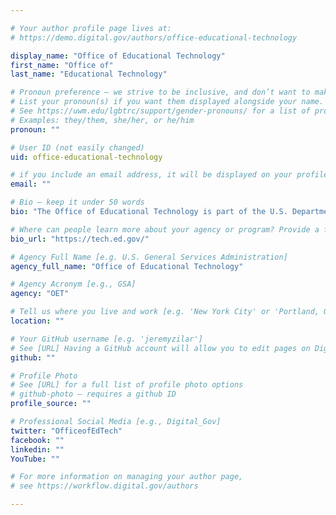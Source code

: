 ```yaml
---

# Your author profile page lives at:
# https://demo.digital.gov/authors/office-educational-technology

display_name: "Office of Educational Technology"
first_name: "Office of"
last_name: "Educational Technology"

# Pronoun preference — we strive to be inclusive, and don’t want to make assumptions on a person’s first name (be it a gender-neutral name, or is one more common in languages other than English). Learn more http://www.MyPronouns.org
# List your pronoun(s) if you want them displayed alongside your name. Leave it blank and we'll use just your name.
# See https://uwm.edu/lgbtrc/support/gender-pronouns/ for a list of pronouns
# Examples: they/them, she/her, or he/him
pronoun: ""

# User ID (not easily changed)
uid: office-educational-technology

# if you include an email address, it will be displayed on your profile page
email: ""

# Bio — keep it under 50 words
bio: "The Office of Educational Technology is part of the U.S. Department of Education."

# Where can people learn more about your agency or program? Provide a full URL [e.g. 'https://www.example.gov/']
bio_url: "https://tech.ed.gov/"

# Agency Full Name [e.g. U.S. General Services Administration]
agency_full_name: "Office of Educational Technology"

# Agency Acronym [e.g., GSA]
agency: "OET"

# Tell us where you live and work [e.g. 'New York City' or 'Portland, OR']
location: ""

# Your GitHub username [e.g. 'jeremyzilar']
# See [URL] Having a GitHub account will allow you to edit pages on DigitalGov. The image used in your GitHub account can also be used to populate your digital.gov profile photo.
github: ""

# Profile Photo
# See [URL] for a full list of profile photo options
# github-photo — requires a github ID
profile_source: ""

# Professional Social Media [e.g., Digital_Gov]
twitter: "OfficeofEdTech"
facebook: ""
linkedin: ""
YouTube: ""

# For more information on managing your author page,
# see https://workflow.digital.gov/authors

---
```

